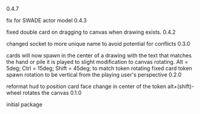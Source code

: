 0.4.7

fix for SWADE actor model
0.4.3

fixed double card on dragging to canvas when drawing exists.
0.4.2

changed socket to more unique name to avoid potential for conflicts
0.3.0

cards will now spawn in the center of a drawing with the text that matches the hand or pile it is played to
slight modification to canvas rotating. Alt = 5deg; Ctrl = 15deg; Shift = 45deg; to match token rotating
fixed card token spawn rotation to be vertical from the playing user's perspective
0.2.0

reformat hud to position card face change in center of the token
alt+(shift)-wheel rotates the canvas
0.1.0

initial package